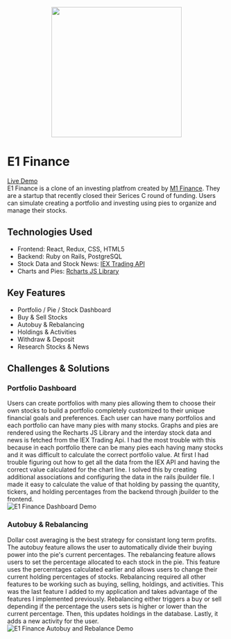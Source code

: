 <p align="center">
  <img width="300" height="300" src="https://i.imgur.com/Qlg10Fz.png">
</p>  

# E1 Finance

[Live Demo](https://e1finance.herokuapp.com/#/)  
E1 Finance is a clone of an investing platfrom created by [M1 Finance](https://www.m1finance.com/). They are a startup that recently closed their Serices C round of funding. Users can simulate creating a portfolio and investing using pies to organize and manage their stocks. 

## Technologies Used
* Frontend: React, Redux, CSS, HTML5
* Backend: Ruby on Rails, PostgreSQL
* Stock Data and Stock News: [IEX Trading API](https://iexcloud.io/)
* Charts and Pies: [Rcharts JS Library](http://recharts.org/en-US/)

## Key Features
* Portfolio / Pie / Stock Dashboard
* Buy & Sell Stocks
* Autobuy & Rebalancing
* Holdings & Activities
* Withdraw & Deposit
* Research Stocks & News  

## Challenges & Solutions
### Portfolio Dashboard
Users can create portfolios with many pies allowing them to choose their own stocks to build a portfolio completely customized to their unique financial goals and preferences. Each user can have many portfolios and each portfolio can have many pies with many stocks. Graphs and pies are rendered using the Recharts JS Library and the interday stock data and news is fetched from the IEX Trading Api. I had the most trouble with this because in each portfolio there can be many pies each having many stocks and it was difficult to calculate the correct portfolio value. At first I had trouble figuring out how to get all the data from the IEX API and having the correct value calculated for the chart line. I solved this by creating additional associations and configuring the data in the rails jbuilder file. I made it easy to calculate the value of that holding by passing the quantity, tickers, and holding percentages from the backend through jbuilder to the frontend.  
![E1 Finance Dashboard Demo](https://i.imgur.com/lbHPV8D.gif)

### Autobuy & Rebalancing
Dollar cost averaging is the best strategy for consistant long term profits. The autobuy feature allows the user to automatically divide their buying power into the pie's current percentages. The rebalancing feature allows users to set the percentage allocated to each stock in the pie. This feature uses the percerntages calculated earlier and allows users to change their current holding percentages of stocks. Rebalancing required all other features to be working such as buying, selling, holdings, and activities. This was the last feature I added to my application and takes advantage of the features I implemented previously. Rebalancing either triggers a buy or sell depending if the percentage the users sets is higher or lower than the current percentage. Then, this updates holdings in the database. Lastly, it adds a new activity for the user.  
![E1 Finance Autobuy and Rebalance Demo](https://i.imgur.com/QdiFT8u.gif)
